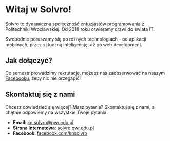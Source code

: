 # Witaj w Solvro!

Solvro to dynamiczna społeczność entuzjastów programowania z Politechniki Wrocławskiej. Od 2018 roku otwieramy drzwi do świata IT.

Swobodnie poruszamy się po różnych technologiach – od aplikacji mobilnych, przez sztuczną inteligencję, aż po web development.

## Jak dołączyć?

Co semestr prowadzimy rekrutację, możesz nas zaobserwować na naszym [Facebooku](https://www.facebook.com/knsolvro), żeby nic nie przegapić! 

## Skontaktuj się z nami

Chcesz dowiedzieć się więcej? Masz pytania? Skontaktuj się z nami, a chętnie odpowiemy na wszystkie Twoje pytania.

- **Email**: kn.solvro@pwr.edu.pl
- **Strona internetowa**: [solvro.pwr.edu.pl](https://solvro.pwr.edu.pl)
- **Facebook**: [facebook.com/knsolvro](https://www.facebook.com/knsolvro)
